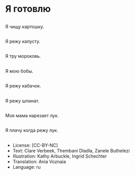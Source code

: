 # Я готовлю

##
Я чищу картошку.

##
Я режу капусту.

##
Я тру мороковь.

##
Я мою бобы.

##
Я режу кабачок.

##
Я режу шпинат.

##
Моя мама нарезает лук.

##
Я плачу когда режу лук.

##
* License: [CC-BY-NC]
* Text: Clare Verbeek, Thembani Dladla, Zanele Buthelezi
* Illustration: Kathy Arbuckle, Ingrid Schechter
* Translation: Ania Voznaia
* Language: ru

